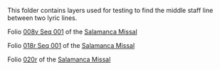 This folder contains layers used for testing to find the middle staff line between two lyric lines. 

Folio [008v Seq 001](https://pemdatabase.eu/media/8771/download?attachment) of the [Salamanca Missal](https://pemdatabase.eu/gallery-item/8771)

Folio [018r Seq 001](https://pemdatabase.eu/media/8789/download?attachment) of the [Salamanca Missal](https://pemdatabase.eu/gallery-item/8789)

Folio [020r](https://pemdatabase.eu/media/8793/download?attachment) of the [Salamanca Missal](https://pemdatabase.eu/gallery-item/8793)
